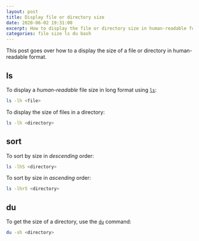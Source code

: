 ```yaml
---
layout: post
title: Display file or directory size
date: 2020-06-02 19:31:00
excerpt: How to display the file or directory size in human-readable format using `ls` or `du` commands.
categories: file size ls du bash
---
```


This post goes over how to a display the size of a file or directory in human-readable format.

## ls

To display a _human-readable_ file size in long format using [`ls`](https://en.wikipedia.org/wiki/Ls):

```sh
ls -lh <file>
```

To display the size of files in a directory:

```sh
ls -lh <directory>
```

## sort

To sort by size in _descending_ order:

```sh
ls -lhS <directory>
```

To sort by size in _ascending_ order:

```sh
ls -lhrS <directory>
```

## du

To get the size of a directory, use the [`du`](<https://en.wikipedia.org/wiki/Du_(Unix)>) command:

```sh
du -sh <directory>
```

